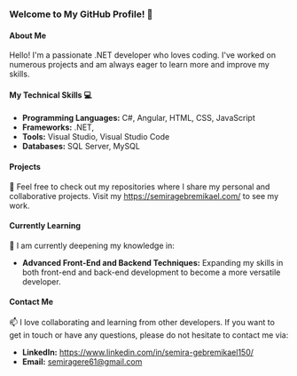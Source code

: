 ### Welcome to My GitHub Profile! 👋

#### About Me
Hello! I'm a passionate .NET developer who loves coding. I've worked on numerous projects and am always eager to learn more and improve my skills.

#### My Technical Skills 💻
- **Programming Languages:** C#, Angular, HTML, CSS, JavaScript
- **Frameworks:** .NET,
- **Tools:** Visual Studio, Visual Studio Code
- **Databases:** SQL Server, MySQL

#### Projects
📁 Feel free to check out my repositories where I share my personal and collaborative projects. Visit my https://semiragebremikael.com/ to see my work.

#### Currently Learning
📘 I am currently deepening my knowledge in:
- **Advanced Front-End and Backend Techniques:** Expanding my skills in both front-end and back-end development to become a more versatile developer.

#### Contact Me
📫 I love collaborating and learning from other developers. If you want to get in touch or have any questions, please do not hesitate to contact me via:
- **LinkedIn:** https://www.linkedin.com/in/semira-gebremikael150/
- **Email:** semiragere61@gmail.com
